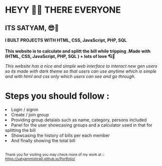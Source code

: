 # HEYY 👋👋 THERE EVERYONE

## ITS SATYAM, 😎🦾
#### I BUILT PROJECTS WITH HTML, CSS, JavaScript, PHP, SQL

**This website is to calculate and splitt the bill while tripping .Made with (HTML, CSS, JavaScript, PHP, SQL ) + lots of love 💘💖**

*This website has a nice and simple web interface to interact new gen users so its made with dark theme so that users can use anytime which is simple and with html and css only which users can see and go through.*

# Steps you should follow :
<li> Login / signin</li>
<li> Create / join group </li>
<li> Providing group detaials such as name, category, persons included</li>
<li> Panel for the user showcasing groups and a calculator used in that for splitting the bill</li>
<li> Showcasing the history of bills per each member</li>
<li> And finally showing the total bill</li>
</br>


<sup>Thank you for visiting you may check more of my work at :: https://satyammishra0.github.io/Portfolio/</sup>